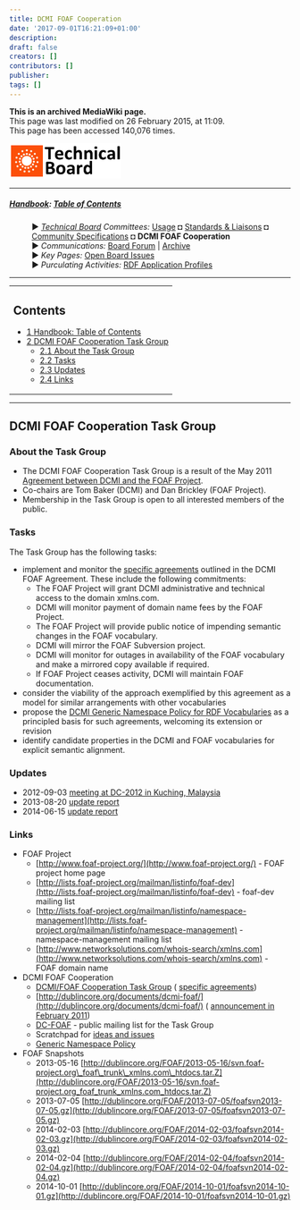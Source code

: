 ```yaml
---
title: DCMI FOAF Cooperation
date: '2017-09-01T16:21:09+01:00'
description: 
draft: false
creators: []
contributors: []
publisher: 
tags: []
---
```


 **This is an archived MediaWiki page.**  
This page was last modified on 26 February 2015, at 11:09.  
This page has been accessed 140,076 times.

[<img alt="Technical Board logo" src="/mediawiki_wiki/images/Technical_Board.png" width="200" height="63">](/mediawiki_wiki/images/Technical_Board.png "Technical Board logo")

* * *

##### [Handbook](/mediawiki_wiki/DCMI_Handbook "DCMI Handbook"): [Table of Contents](/mediawiki_wiki/DCMI_Handbook/ "DCMI Handbook") 
<dl>
<dd> ► <i><a href="/mediawiki_wiki/DCMI_Technical_Board.md" title="DCMI Technical Board">Technical Board</a> Committees:</i> <a href="/mediawiki_wiki/DCMI_Technical_Board/usage.md" title="DCMI Technical Board/usage">Usage</a> ◘ <a href="/mediawiki_wiki/DCMI_Technical_Board/standards.md" title="DCMI Technical Board/standards">Standards &amp; Liaisons</a> ◘ <a href="/mediawiki_wiki/DCMI_Technical_Board/specifications.md" title="DCMI Technical Board/specifications">Community Specifications</a> ◘ <strong class="selflink">DCMI FOAF Cooperation</strong>
</dd>
<dd> ► <i>Communications:</i> <a href="mailto:dc-tb@jiscmail.ac.uk" class="external text" rel="nofollow">Board Forum</a> | <a href="http://www.jiscmail.ac.uk/cgi-bin/wa.exe?SUBED1=dc-tb&amp;A=1" class="external text" rel="nofollow">Archive</a>
</dd>
<dd> ► <i>Key Pages:</i> <a href="/index.php?title=DCMI_Technical_Board/issues&amp;action=edit&amp;redlink=1" class="new" title="DCMI Technical Board/issues (page does not exist)">Open Board Issues</a>
</dd>
<dd> ► <i>Purculating Activities:</i> <a href="/index.php?title=RDF_Application_Profiles&amp;action=edit&amp;redlink=1" class="new" title="RDF_Application_Profiles (page does not exist)"> RDF Application Profiles</a>
</dd>
</dl>

* * *

<table id="toc" class="toc">
  <tr>
    <td>
      <div id="toctitle">
        <h2>Contents</h2>
      </div>
      <ul>
        <li class="toclevel-1"><a href="#Handbook:_Table_of_Contents"><span class="tocnumber">1</span> <span class="toctext">Handbook: Table of Contents</span></a></li>
        <li class="toclevel-1 tocsection-1">
          <a href="#DCMI_FOAF_Cooperation_Task_Group"><span class="tocnumber">2</span> <span class="toctext">DCMI FOAF Cooperation Task Group</span></a>
          <ul>
            <li class="toclevel-2 tocsection-2"><a href="#About_the_Task_Group"><span class="tocnumber">2.1</span> <span class="toctext">About the Task Group</span></a></li>
            <li class="toclevel-2 tocsection-3"><a href="#Tasks"><span class="tocnumber">2.2</span> <span class="toctext">Tasks</span></a></li>
            <li class="toclevel-2 tocsection-4"><a href="#Updates"><span class="tocnumber">2.3</span> <span class="toctext">Updates</span></a></li>
            <li class="toclevel-2 tocsection-5"><a href="#Links"><span class="tocnumber">2.4</span> <span class="toctext">Links</span></a></li>
          </ul>
        </li>
      </ul>
    </td>
  </tr>
</table>


* * *

## DCMI FOAF Cooperation Task Group 

### About the Task Group 

- The DCMI FOAF Cooperation Task Group is a result of the May 2011 [Agreement between DCMI and the FOAF Project](http://dublincore.org/documents/2011/05/02/dcmi-foaf/). 
- Co-chairs are Tom Baker (DCMI) and Dan Brickley (FOAF Project).
- Membership in the Task Group is open to all interested members of the public. 

### Tasks 

The Task Group has the following tasks:

- implement and monitor the [specific agreements](/mediawiki_wiki/DCMI_FOAF_Cooperation/Specific_Agreements "DCMI FOAF Cooperation/Specific Agreements") outlined in the DCMI FOAF Agreement. These include the following commitments:
  - The FOAF Project will grant DCMI administrative and technical access to the domain xmlns.com.
  - DCMI will monitor payment of domain name fees by the FOAF Project.
  - The FOAF Project will provide public notice of impending semantic changes in the FOAF vocabulary.
  - DCMI will mirror the FOAF Subversion project.
  - DCMI will monitor for outages in availability of the FOAF vocabulary and make a mirrored copy available if required.
  - If FOAF Project ceases activity, DCMI will maintain FOAF documentation.
- consider the viability of the approach exemplified by this agreement as a model for similar arrangements with other vocabularies
- propose the [DCMI Generic Namespace Policy for RDF Vocabularies](http://dublincore.org/documents/dcmi-namespace-generic/) as a principled basis for such agreements, welcoming its extension or revision
- identify candidate properties in the DCMI and FOAF vocabularies for explicit semantic alignment.

### Updates 

- 2012-09-03 [meeting at DC-2012 in Kuching, Malaysia](/mediawiki_wiki/DCMI_FOAF_Cooperation/Update_201209 "DCMI FOAF Cooperation/Update 201209")
- 2013-08-20 [update report](/mediawiki_wiki/DCMI_FOAF_Cooperation/Update_201308 "DCMI FOAF Cooperation/Update 201308")
- 2014-06-15 [update report](/mediawiki_wiki/DCMI_FOAF_Cooperation/Update_201406 "DCMI FOAF Cooperation/Update 201406")

### Links 

- FOAF Project
  - [http://www.foaf-project.org/](http://www.foaf-project.org/) - FOAF project home page
  - [http://lists.foaf-project.org/mailman/listinfo/foaf-dev](http://lists.foaf-project.org/mailman/listinfo/foaf-dev) - foaf-dev mailing list
  - [http://lists.foaf-project.org/mailman/listinfo/namespace-management](http://lists.foaf-project.org/mailman/listinfo/namespace-management) - namespace-management mailing list
  - [http://www.networksolutions.com/whois-search/xmlns.com](http://www.networksolutions.com/whois-search/xmlns.com) - FOAF domain name
- DCMI FOAF Cooperation
  - [DCMI/FOAF Cooperation Task Group](/mediawiki_wiki/DCMI_FOAF_Cooperation) ( [specific agreements](/mediawiki_wiki/DCMI_FOAF_Cooperation/Specific_Agreements))
  - [http://dublincore.org/documents/dcmi-foaf/](http://dublincore.org/documents/dcmi-foaf/) ( [announcement in February 2011](http://dublincore.org/news/2011/#dcmi-news-20110221-01))
  - [DC-FOAF](http://www.jiscmail.ac.uk/dc-foaf) - public mailing list for the Task Group
  - Scratchpad for [ideas and issues](/mediawiki_wiki/DCMI_FOAF_Cooperation/Ideas "DCMI FOAF Cooperation/Ideas")
  - [Generic Namespace Policy](http://dublincore.org/documents/dcmi-namespace-generic/)
- FOAF Snapshots
  - 2013-05-16 [http://dublincore.org/FOAF/2013-05-16/svn.foaf-project.org\_foaf\_trunk\_xmlns.com\_htdocs.tar.Z](http://dublincore.org/FOAF/2013-05-16/svn.foaf-project.org_foaf_trunk_xmlns.com_htdocs.tar.Z)
  - 2013-07-05 [http://dublincore.org/FOAF/2013-07-05/foafsvn2013-07-05.gz](http://dublincore.org/FOAF/2013-07-05/foafsvn2013-07-05.gz)
  - 2014-02-03 [http://dublincore.org/FOAF/2014-02-03/foafsvn2014-02-03.gz](http://dublincore.org/FOAF/2014-02-03/foafsvn2014-02-03.gz)
  - 2014-02-04 [http://dublincore.org/FOAF/2014-02-04/foafsvn2014-02-04.gz](http://dublincore.org/FOAF/2014-02-04/foafsvn2014-02-04.gz)
  - 2014-10-01 [http://dublincore.org/FOAF/2014-10-01/foafsvn2014-10-01.gz](http://dublincore.org/FOAF/2014-10-01/foafsvn2014-10-01.gz)

